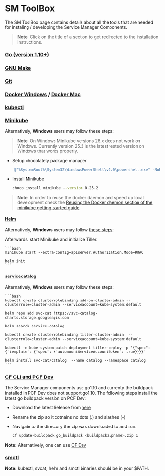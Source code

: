 # SM ToolBox

The SM ToolBox page contains details about all the tools that are needed for instaling / developing the Service Manager Components.

>**Note:** Click on the title of a section to get redirected to the installation instructions.

### [Go (version 1.10+)](https://golang.org/doc/install)

### [GNU Make](https://www.gnu.org/software/make/manual/make.html)

### [Git](https://git-scm.com/)

### [Docker Windows](https://docs.docker.com/docker-for-mac/install/) / [Docker Mac](https://docs.docker.com/docker-for-windows/install/)

### [kubectl](https://kubernetes.io/docs/tasks/tools/install-kubectl/)

### [Minikube](https://kubernetes.io/docs/getting-started-guides/minikube/#installation)

Alternatively, **Windows** users may follow these steps:

> **Note:** On Windows Minikube versions 26.x does not work on Windows. Currently version 25.2 is the latest tested version on Windows that works properly.

* Setup chocolately package manager

```powershell
    @"%SystemRoot%\System32\WindowsPowerShell\v1.0\powershell.exe" -NoProfile -InputFormat None -ExecutionPolicy Bypass -Command "iex ((New-Object System.Net.WebClient).DownloadString('https://chocolatey.org/install.ps1'))" && SET "PATH=%PATH%;%ALLUSERSPROFILE%\chocolatey\bin"
```

* Install Minikube

    ```bat
    choco install minikube --version 0.25.2
    ```

>**Note:** In order to reuse the docker daemon and speed up local development check the [Reusing the Docker daemon section of the minikube getting started guide](https://kubernetes.io/docs/getting-started-guides/minikube/#reusing-the-docker-daemon)

#### [Helm](https://github.com/kubernetes/helm/blob/master/docs/install.md)

Alternatively, **Windows** users may follow [these steps](https://medium.com/@JockDaRock/take-the-helm-with-kubernetes-on-windows-c2cd4373104b):
    

Afterwards, start Minikube and initialize Tiller.

    ```bash
    minikube start --extra-config=apiserver.Authorization.Mode=RBAC

    helm init
    ```
 #### [servicecatalog](https://github.com/kubernetes-incubator/service-catalog/blob/master/docs/install.md)

Alternatively, **Windows** users may follow these steps:

    ```bash
    kubectl create clusterrolebinding add-on-cluster-admin --clusterrole=cluster-admin --serviceaccount=kube-system:default

    helm repo add svc-cat https://svc-catalog-charts.storage.googleapis.com

    helm search service-catalog

    kubectl create clusterrolebinding tiller-cluster-admin  --clusterrole=cluster-admin --serviceaccount=kube-system:default

    kubectl -n kube-system patch deployment tiller-deploy -p '{"spec": {"template": {"spec": {"automountServiceAccountToken": true}}}}'

    helm install svc-cat/catalog  --name catalog --namespace catalog
    ```

### [CF CLI and PCF Dev](https://pivotal.io/platform/pcf-tutorials/getting-started-with-pivotal-cloud-foundry-dev/introduction)

The Service Manager components use go1.10 and currenty  the buildpack installed in PCF Dev does not support go1.10. The following steps install the latest go buildpack version on PCF Dev:

* Download the latest Release from [here](https://github.com/cloudfoundry/go-buildpack/releases)
* Rename the zip so it cotnains no dots (.) and slashes (-)
* Navigate to the directory the zip was downloaded to and run:

    ```bash
    cf update-buildpack go_buildpack <buildpackzipname>.zip 1
    ```

**Note:** Alternatively, one can use [CF Dev](https://github.com/cloudfoundry-incubator/cfdev)

### [smctl](https://github.com/Peripli/service-manager-cli/blob/master/README.md)

**Note:**  kubectl, svcat, helm and smctl binaries should be in your $PATH.

